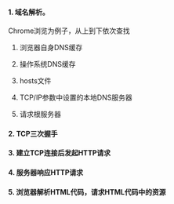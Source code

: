 #### 1. 域名解析。
Chrome浏览为例子，从上到下依次查找
1. 浏览器自身DNS缓存

2. 操作系统DNS缓存
3. hosts文件
4. TCP/IP参数中设置的本地DNS服务器
5. 请求根服务器

#### 2. TCP三次握手

#### 3. 建立TCP连接后发起HTTP请求

#### 4. 服务器响应HTTP请求

#### 5. 浏览器解析HTML代码，请求HTML代码中的资源
